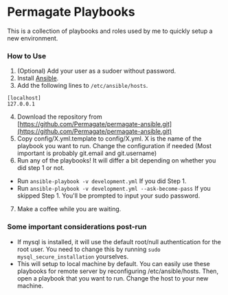 # Permagate Playbooks

This is a collection of playbooks and roles used by me to quickly setup a new environment. 

### How to Use

1. (Optional) Add your user as a sudoer without password.
2. Install [Ansible](http://docs.ansible.com/intro_installation.html).
3. Add the following lines to `/etc/ansible/hosts`.

```
[localhost]
127.0.0.1
```

4. Download the repository from [https://github.com/Permagate/permagate-ansible.git](https://github.com/Permagate/permagate-ansible.git)
5. Copy config/X.yml.template to config/X.yml. X is the name of the playbook you want to run. Change the configuration if needed (Most important is probably git.email and git.username)
6. Run any of the playbooks! It will differ a bit depending on whether you did step 1 or not.
  
  * Run `ansible-playbook -v development.yml` If you did Step 1.
  * Run `ansible-playbook -v development.yml --ask-become-pass` If you skipped Step 1. You'll be prompted to input your sudo password.

7. Make a coffee while you are waiting.

### Some important considerations post-run

* If mysql is installed, it will use the default root/null authentication for the root user. You need to change this by running `sudo mysql_secure_installation` yourselves.
* This will setup to local machine by default. You can easily use these playbooks for remote server by reconfiguring /etc/ansible/hosts. Then, open a playbook that you want to run. Change the host to your new machine.
